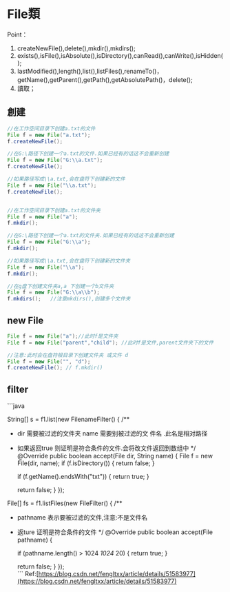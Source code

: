 # File類

Point：

1. createNewFile\(\),delete\(\),mkdir\(\),mkdirs\(\);
2. exists\(\),isFile\(\),isAbsolute\(\),isDirectory\(\),canRead\(\),canWrite\(\),isHidden\(\);
3. lastModified\(\),length\(\),list\(\),listFiles\(\),renameTo\(\)，getName\(\),getParent\(\),getPath\(\),getAbsolutePath\(\)，delete\(\);
4. 讀取；

## 創建

```java
//在工作空间目录下创建a.txt的文件
File f = new File("a.txt"); 
f.createNewFile(); 

//在G:\路径下创建一个a.txt的文件.如果已经有的话这不会重新创建
File f = new File("G:\\a.txt"); 
f.createNewFile();

//如果路径写成\\a.txt,会在盘符下创建新的文件
File f = new File("\\a.txt"); 
f.createNewFile();


//在工作空间目录下创建a.txt的文件夹
File f = new File("a"); 
f.mkdir(); 

//在G:\路径下创建一个a.txt的文件夹.如果已经有的话这不会重新创建
File f = new File("G:\\a"); 
f.mkdir();

//如果路径写成\\a.txt,会在盘符下创建新的文件夹
File f = new File("\\a"); 
f.mkdir();

//在g盘下创建文件夹a,a 下创建一个b文件夹
File f = new File("G:\\a\\b"); 
f.mkdirs();   //注意mkdirs(),创建多个文件夹
```

## new File

```java
File f = new File("a");//此时f是文件夹
File f = new File("parent","child"); //此时f是文件,parent文件夹下的文件

//注意:此时会在盘符根目录下创建文件夹 或文件 d
File f = new File("", "d");
f.createNewFile(); // f.mkdir()
```

## filter

\`\`\`java

String\[\] s = f1.list\(new FilenameFilter\(\) { /\*\*

* dir 需要被过滤的文件夹 name 需要别被过滤的文  件名 .此名是相对路径
* 如果返回true 则证明是符合条件的文件.会将改文件返回到数组中 \*/ @Override public boolean accept\(File dir, String name\) { File f = new File\(dir, name\); if \(f.isDirectory\(\)\) { return false; }

  if \(f.getName\(\).endsWith\("txt"\)\) { return true; }

  return false; } }\);

File\[\] fs = f1.listFiles\(new FileFilter\(\) { /\*\*

* pathname 表示要被过滤的文件,注意:不是文件名
* 返ture 证明是符合条件的文件 \*/ @Override public boolean accept\(File pathname\) {

  if \(pathname.length\(\) &gt; 1024  _1024_  20\) { return true; }

  return false; } }\);  
  \`\`\` Ref:[https://blog.csdn.net/fengltxx/article/details/51583977](https://blog.csdn.net/fengltxx/article/details/51583977)

